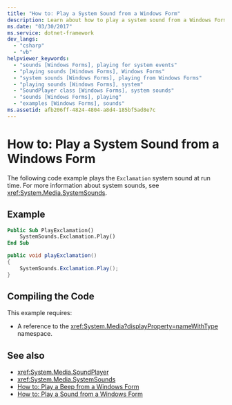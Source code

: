 ```yaml
---
title: "How to: Play a System Sound from a Windows Form"
description: Learn about how to play a system sound from a Windows Form by means of Visual Basic and C# code examples.
ms.date: "03/30/2017"
ms.service: dotnet-framework
dev_langs: 
  - "csharp"
  - "vb"
helpviewer_keywords: 
  - "sounds [Windows Forms], playing for system events"
  - "playing sounds [Windows Forms], Windows Forms"
  - "system sounds [Windows Forms], playing from Windows Forms"
  - "playing sounds [Windows Forms], system"
  - "SoundPlayer class [Windows Forms], system sounds"
  - "sounds [Windows Forms], playing"
  - "examples [Windows Forms], sounds"
ms.assetid: afb206ff-4824-4804-a8d4-185bf5ad8e7c
---
```

# How to: Play a System Sound from a Windows Form

The following code example plays the `Exclamation` system sound at run time. For more information about system sounds, see <xref:System.Media.SystemSounds>.  
  
## Example  
  
```vb  
Public Sub PlayExclamation()  
    SystemSounds.Exclamation.Play()  
End Sub  
```  
  
```csharp  
public void playExclamation()  
{  
    SystemSounds.Exclamation.Play();  
}  
```  
  
## Compiling the Code  

 This example requires:  
  
- A reference to the <xref:System.Media?displayProperty=nameWithType> namespace.  
  
## See also

- <xref:System.Media.SoundPlayer>
- <xref:System.Media.SystemSounds>
- [How to: Play a Beep from a Windows Form](how-to-play-a-beep-from-a-windows-form.md)
- [How to: Play a Sound from a Windows Form](how-to-play-a-sound-from-a-windows-form.md)

